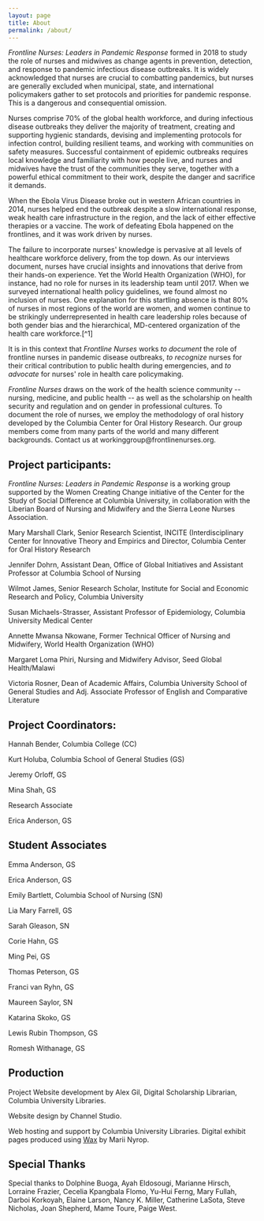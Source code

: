 ```yaml
---
layout: page
title: About
permalink: /about/
---
```


*Frontline Nurses: Leaders in Pandemic Response* formed in 2018 to study
the role of nurses and midwives as change agents in prevention,
detection, and response to pandemic infectious disease outbreaks. It is
widely acknowledged that nurses are crucial to combatting pandemics, but
nurses are generally excluded when municipal, state, and international
policymakers gather to set protocols and priorities for pandemic
response. This is a dangerous and consequential omission.

Nurses comprise 70% of the global health workforce, and during
infectious disease outbreaks they deliver the majority of treatment,
creating and supporting hygienic standards, devising and implementing
protocols for infection control, building resilient teams, and working
with communities on safety measures. Successful containment of epidemic
outbreaks requires local knowledge and familiarity with how people live,
and nurses and midwives have the trust of the communities they serve,
together with a powerful ethical commitment to their work, despite the
danger and sacrifice it demands.

When the Ebola Virus Disease broke out in western African countries in 2014,
nurses helped end the outbreak despite a slow international response,
weak health care infrastructure in the region, and the lack of either
effective therapies or a vaccine. The work of defeating Ebola happened
on the frontlines, and it was work driven by nurses.

The failure to incorporate nurses' knowledge is pervasive at all levels
of healthcare workforce delivery, from the top down. As our interviews
document, nurses have crucial insights and innovations that derive from
their hands-on experience. Yet the World Health Organization (WHO), for
instance, had no role for nurses in its leadership team until 2017. When
we surveyed international health policy guidelines, we found almost no
inclusion of nurses. One explanation for this startling absence is that
80% of nurses in most regions of the world are women, and women continue
to be strikingly underrepresented in health care leadership roles
because of both gender bias and the hierarchical, MD-centered
organization of the health care workforce.[^1]

It is in this context that *Frontline Nurses* works *to document* the
role of frontline nurses in pandemic disease outbreaks, *to recognize*
nurses for their critical contribution to public health during
emergencies, and *to advocate* for nurses' role in health care
policymaking.

*Frontline Nurses* draws on the work of the health science community --
nursing, medicine, and public health -- as well as the scholarship on
health security and regulation and on gender in professional cultures.
To document the role of nurses, we employ the methodology of oral
history developed by the Columbia Center for Oral History Research. Our
group members come from many parts of the world and many different
backgrounds. Contact us at workinggroup\@frontlinenurses.org.

## Project participants:

*Frontline Nurses: Leaders in Pandemic Response* is a working group
supported by the Women Creating Change initiative of the Center for the
Study of Social Difference at Columbia University, in collaboration with
the Liberian Board of Nursing and Midwifery and the Sierra Leone Nurses
Association.

Mary Marshall Clark, Senior Research Scientist, INCITE
(Interdisciplinary Center for Innovative Theory and Empirics and
Director, Columbia Center for Oral History Research

Jennifer Dohrn, Assistant Dean, Office of Global Initiatives and
Assistant Professor at Columbia School of Nursing

Wilmot James, Senior Research Scholar, Institute for Social and Economic
Research and Policy, Columbia University

Susan Michaels-Strasser, Assistant Professor of Epidemiology, Columbia
University Medical Center

Annette Mwansa Nkowane, Former Technical Officer of Nursing and
Midwifery, World Health Organization (WHO)

Margaret Loma Phiri, Nursing and Midwifery Advisor, Seed Global
Health/Malawi

Victoria Rosner, Dean of Academic Affairs, Columbia University School of
General Studies and Adj. Associate Professor of English and Comparative
Literature

## Project Coordinators:

Hannah Bender, Columbia College (CC)

Kurt Holuba, Columbia School of General Studies (GS)

Jeremy Orloff, GS

Mina Shah, GS

Research Associate

Erica Anderson, GS


## Student Associates

Emma Anderson, GS

Erica Anderson, GS

Emily Bartlett, Columbia School of Nursing (SN)

Lia Mary Farrell, GS

Sarah Gleason, SN

Corie Hahn, GS

Ming Pei, GS

Thomas Peterson, GS

Franci van Ryhn, GS

Maureen Saylor, SN

Katarina Skoko, GS

Lewis Rubin Thompson, GS

Romesh Withanage, GS

## Production

Project Website development by Alex Gil,
Digital Scholarship Librarian, Columbia University Libraries.

Website design by Channel Studio.

Web hosting and support by Columbia University Libraries. Digital exhibit pages produced using [Wax](https://minicomp.github.io/wax/) by Marii Nyrop. 


## Special Thanks

Special thanks to Dolphine Buoga, Ayah Eldosougi, Marianne Hirsch,
Lorraine Frazier, Cecelia Kpangbala Flomo, Yu-Hui Ferng, Mary Fullah,
Darboi Korkoyah, Elaine Larson, Nancy K. Miller, Catherine LaSota, Steve
Nicholas, Joan Shepherd, Mame Toure, Paige West.